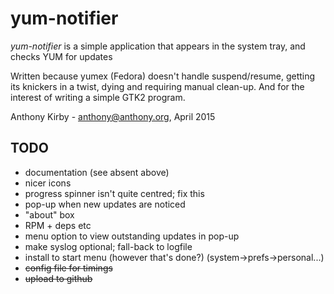 # yum-notifier

*yum-notifier* is a simple application that appears in the system tray, and checks YUM for updates

Written because yumex (Fedora) doesn't handle suspend/resume, getting its knickers in a twist, dying and requiring manual clean-up.  And for the interest of writing a simple GTK2 program. 

Anthony Kirby - [anthony@anthony.org](mailto:anthony@anthony.org), April 2015




TODO
----
- documentation (see absent above)
- nicer icons
- progress spinner isn't quite centred; fix this
- pop-up when new updates are noticed
- "about" box
- RPM + deps etc
- menu option to view outstanding updates in pop-up
- make syslog optional; fall-back to logfile
- install to start menu (however that's done?) (system->prefs->personal...)
- ~~config file for timings~~
- ~~upload to github~~

